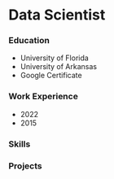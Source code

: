 # Data Scientist

### Education
- University of Florida
- University of Arkansas
- Google Certificate

### Work Experience
- 2022
- 2015


### Skills

### Projects
